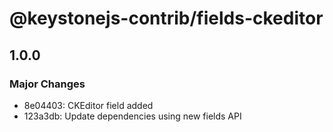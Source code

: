 # @keystonejs-contrib/fields-ckeditor

## 1.0.0

### Major Changes

- 8e04403: CKEditor field added
- 123a3db: Update dependencies using new fields API
